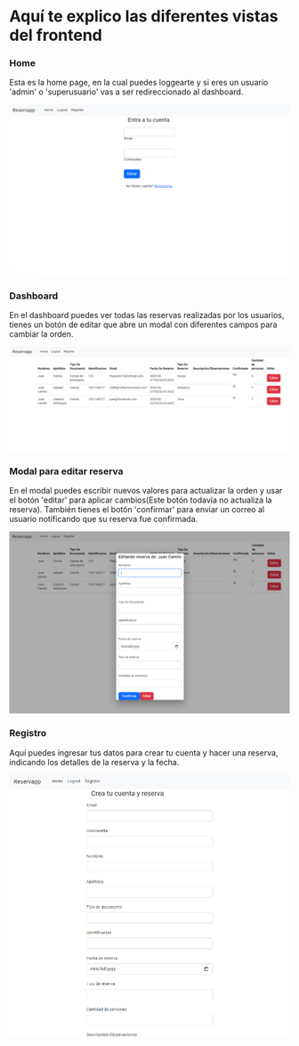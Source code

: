 # Aquí te explico las diferentes vistas del frontend

### Home

Esta es la home page, en la cual puedes loggearte y si eres un usuario 'admin' o 'superusuario' vas a ser redireccionado al dashboard.

<img src="./readme-media/home.PNG" alt="home" title="home">

### Dashboard

En el dashboard puedes ver todas las reservas realizadas por los usuarios, tienes un botón de editar que abre un modal con diferentes campos para cambiar la orden.

<img src="./readme-media/dashboard.PNG" alt="dashboard" title="dashboard">

### Modal para editar reserva

En el modal puedes escribir nuevos valores para actualizar la orden y usar el botón 'editar' para aplicar cambios(Este botón todavía no actualiza la reserva). También tienes el botón 'confirmar' para enviar un correo al usuario notificando que su reserva fue confirmada.

<img src="./readme-media/edit-order.PNG" alt="modal" title="modal">

### Registro

Aquí puedes ingresar tus datos para crear tu cuenta y hacer una reserva, indicando los detalles de la reserva y la fecha.

<img src="./readme-media/registration.PNG" alt="resgistro" title="registro">
